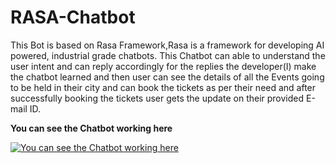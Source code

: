 # RASA-Chatbot

This Bot is based on Rasa Framework,Rasa is a framework for developing AI powered, industrial grade chatbots. 
This Chatbot can able to understand the user intent and can reply accordingly for the replies the developer(I) make the chatbot learned and then user can see the details of all the Events going to be held in their city and can book the tickets as per their need and after successfully booking the tickets user gets the update on their provided E-mail ID.

<b>
  You can see the Chatbot working here
</b>

[![You can see the Chatbot working here](https://img.youtube.com/vi/Td-azDBqt5Y/0.jpg)](https://www.youtube.com/watch?v=Td-azDBqt5Y)
